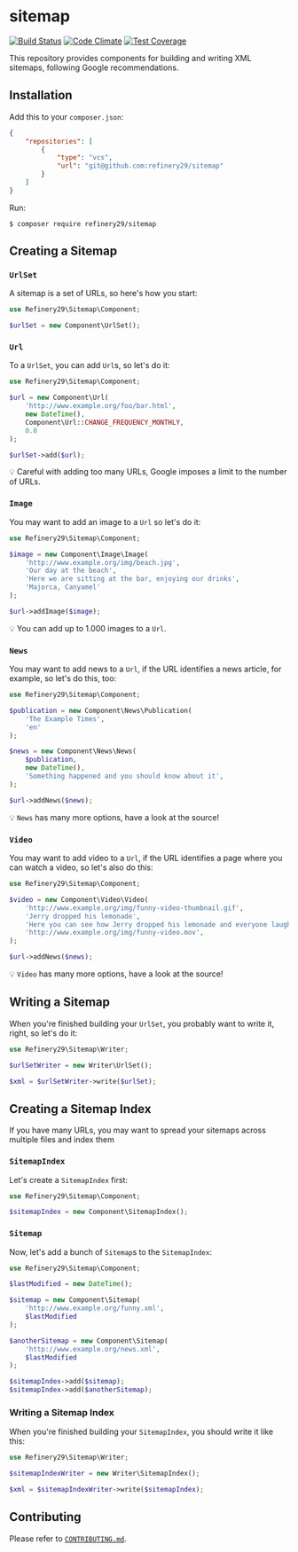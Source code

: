 # sitemap

[![Build Status](https://travis-ci.org/refinery29/sitemap.svg?branch=master)](https://travis-ci.org/refinery29/sitemap)
[![Code Climate](https://codeclimate.com/github/refinery29/sitemap/badges/gpa.svg)](https://codeclimate.com/github/refinery29/sitemap)
[![Test Coverage](https://codeclimate.com/github/refinery29/sitemap/badges/coverage.svg)](https://codeclimate.com/github/refinery29/sitemap/coverage)

This repository provides components for building and writing XML sitemaps, following Google recommendations.

## Installation

Add this to your `composer.json`:

```json
{
    "repositories": [
        {
            "type": "vcs",
            "url": "git@github.com:refinery29/sitemap"
        }
    ]
}
```

Run:

```
$ composer require refinery29/sitemap
```

## Creating a Sitemap

### `UrlSet`

A sitemap is a set of URLs, so here's how you start:


```php
use Refinery29\Sitemap\Component;

$urlSet = new Component\UrlSet();
```

### `Url`

To a `UrlSet`, you can add `Url`s, so let's do it:

```php
use Refinery29\Sitemap\Component;

$url = new Component\Url(
    'http://www.example.org/foo/bar.html',
    new DateTime(),
    Component\Url::CHANGE_FREQUENCY_MONTHLY,
    0.8
);

$urlSet->add($url);
```

:bulb: Careful with adding too many URLs, Google imposes a limit to the number of URLs.
 
### `Image`

You may want to add an image to a `Url` so let's do it:
 
```php
use Refinery29\Sitemap\Component;

$image = new Component\Image\Image(
    'http://www.example.org/img/beach.jpg',
    'Our day at the beach',
    'Here we are sitting at the bar, enjoying our drinks',
    'Majorca, Canyamel'
);

$url->addImage($image);
```

:bulb: You can add up to 1.000 images to a `Url`.

### `News`

You may want to add news to a `Url`, if the URL identifies a news article, for example, so let's do this, too:
 
```php
use Refinery29\Sitemap\Component;

$publication = new Component\News\Publication(
    'The Example Times',
    'en'
);

$news = new Component\News\News(
    $publication,
    new DateTime(),
    'Something happened and you should know about it',
);

$url->addNews($news);
```

:bulb: `News` has many more options, have a look at the source!

### `Video`

You may want to add video to a `Url`, if the URL identifies a page where you can watch a video, so let's also do this:
 
```php
use Refinery29\Sitemap\Component;

$video = new Component\Video\Video(
    'http://www.example.org/img/funny-video-thumbnail.gif',
    'Jerry dropped his lemonade',
    'Here you can see how Jerry dropped his lemonade and everyone laughs, it is really funny!',
    'http://www.example.org/img/funny-video.mov',
);

$url->addNews($news);
```

:bulb: `Video` has many more options, have a look at the source!


## Writing a Sitemap

When you're finished building your `UrlSet`, you probably want to write it, right, so let's do it:

```php
use Refinery29\Sitemap\Writer;

$urlSetWriter = new Writer\UrlSet();

$xml = $urlSetWriter->write($urlSet);
```

## Creating a Sitemap Index

If you have many URLs, you may want to spread your sitemaps across multiple files and index them

### `SitemapIndex`

Let's create a `SitemapIndex` first:
 
```php
use Refinery29\Sitemap\Component;

$sitemapIndex = new Component\SitemapIndex();
```

### `Sitemap`

Now, let's add a bunch of `Sitemap`s to the `SitemapIndex`:


```php
use Refinery29\Sitemap\Component;

$lastModified = new DateTime();

$sitemap = new Component\Sitemap(
    'http://www.example.org/funny.xml',
    $lastModified
);

$anotherSitemap = new Component\Sitemap(
    'http://www.example.org/news.xml',
    $lastModified
);

$sitemapIndex->add($sitemap);
$sitemapIndex->add($anotherSitemap);
```

### Writing a Sitemap Index

When you're finished building your `SitemapIndex`, you should write it like this:

```php
use Refinery29\Sitemap\Writer;

$sitemapIndexWriter = new Writer\SitemapIndex();

$xml = $sitemapIndexWriter->write($sitemapIndex);
```

## Contributing

Please refer to [`CONTRIBUTING.md`](CONTRIBUTING.md).
